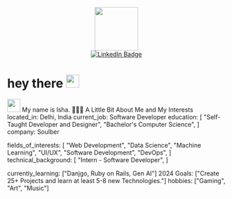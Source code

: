 <div id="header" align="center">
  <img src="https://media.giphy.com/media/6ib6KPmkeAjDTxMxij/giphy.gif" width="100"/>
  <div id="badges">
    <a href="https://www.linkedin.com/in/singhisha-057/">
      <img src="https://img.shields.io/badge/LinkedIn-blue?style=for-the-badge&logo=linkedin&logoColor=white" alt="LinkedIn Badge"/>
    </a>
  </div>
  <img src="https://komarev.com/ghpvc/?username=Isha-cpu&style=flat-square&color=blue" alt=""/>
</div>
<h1>
  hey there
  <img src="https://media.giphy.com/media/hvRJCLFzcasrR4ia7z/giphy.gif" width="30px"/>
</h1>
<img src="https://media.giphy.com/media/WUlplcMpOCEmTGBtBW/giphy.gif" width="30">  My name is Isha.
👨🏻‍💻  A Little Bit About Me and My Interests
located_in: Delhi, India
current_job: Software Developer
education:
  [
    "Self-Taught Developer and Designer",
    "Bachelor's Computer Science",
  ]
company: Soulber

fields_of_interests:
  [
    "Web Development",
    "Data Science",
    "Machine Learning",
    "UI/UX",
    "Software Development",
    "DevOps",
  ]
technical_background:
  [
    "Intern - Software Developer",
  ]
  
currently_learning: ["Danjgo, Ruby on Rails, Gen AI"]
2024 Goals: ["Create 25+ Projects and learn at least 5-8 new Technologies."]
hobbies: ["Gaming", "Art", "Music"]



<!---
Isha-cpu/Isha-cpu is a ✨ special ✨ repository because its `README.md` (this file) appears on your GitHub profile.
You can click the Preview link to take a look at your changes.
--->
